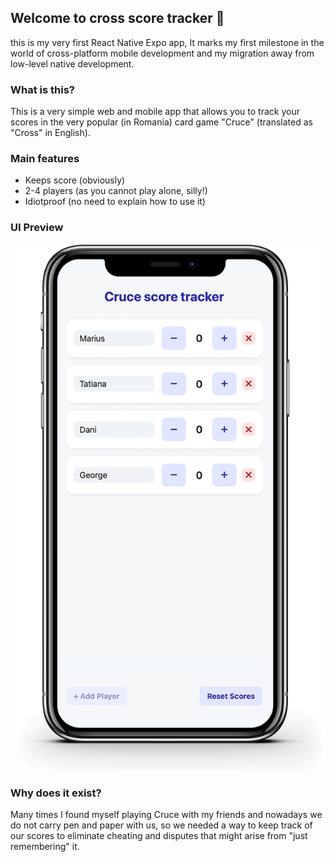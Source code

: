 ## Welcome to cross score tracker 👋

this is my very first React Native Expo app, It marks my first milestone in the world of cross-platform mobile development and my migration away from low-level native development.

### What is this?

This is a very simple web and mobile app that allows you to track your scores in the very popular (in Romania) card game "Cruce" (translated as "Cross" in English). 

### Main features

- Keeps score (obviously)
- 2-4 players (as you cannot play alone, silly!)
- Idiotproof (no need to explain how to use it)

### UI Preview

![UI Demo](/assets/images/ui-demo-small.png)

### Why does it exist?

Many times I found myself playing Cruce with my friends and nowadays we do not carry pen and paper with us, so we needed a way to keep track of our scores to eliminate cheating and disputes that might arise from "just remembering" it.
